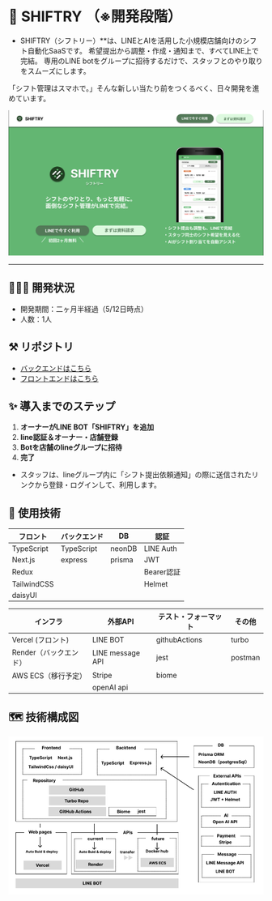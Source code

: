 # 🚀 SHIFTRY （※開発段階）
- SHIFTRY（シフトリー）**は、LINEとAIを活用した小規模店舗向けのシフト自動化SaaSです。
希望提出から調整・作成・通知まで、すべてLINE上で完結。
専用のLINE botをグループに招待するだけで、スタッフとのやり取りをスムーズにします。

「シフト管理はスマホで。」そんな新しい当たり前をつくるべく、日々開発を進めています。

![SHIFTRY pc image](assets/pc-image)

---

## 🧑🏻‍💻 開発状況
- 開発期間：二ヶ月半経過（5/12日時点）
- 人数：1人

## ⚒️ リポジトリ
- [バックエンドはこちら](https://github.com/mkw-tom/SHIFTRY-backend/tree/develop)
- [フロントエンドはこちら](https://github.com/mkw-tom/SHIFTRY-frontend/tree/develop)

## ✨ 導入までのステップ

1.  **オーナーがLINE BOT「SHIFTRY」を追加**
2.  **line認証＆オーナー・店舗登録**
3.  **Botを店舗のlineグループに招待**
4.  **完了**

- スタッフは、lineグループ内に「シフト提出依頼通知」の際に送信されたリンクから登録・ログインして、利用します。
  

## 🧩 使用技術
| フロント | バックエンド | DB | 認証 |
| --- | --- | --- | --- |
| TypeScript | TypeScript | neonDB | LINE Auth |
| Next.js | express | prisma | JWT |
| Redux |  |  | Bearer認証 |
| TailwindCSS |  |  | Helmet |
| daisyUI |  |  |  |

| インフラ | 外部API | テスト・フォーマット | その他 |
| --- | --- | --- | --- |
| Vercel (フロント) | LINE BOT | githubActions | turbo |
| Render（バックエンド） | LINE message API | jest | postman |
| AWS ECS（移行予定） | Stripe | biome |  |
|  | openAI api |  |  |


## 🗺️ 技術構成図
![SHIFTRY pc image](assets/SHIFTRY-技術構成図.png)

